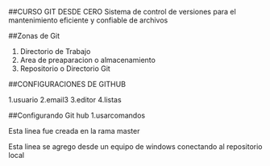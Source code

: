 ##CURSO GIT DESDE CERO
Sistema de control de versiones
para el mantenimiento eficiente y confiable de 
archivos

##Zonas de Git
1. Directorio de Trabajo
2. Area de preaparacion o almacenamiento
3. Repositorio o Directorio Git


##CONFIGURACIONES DE GITHUB


1.usuario
2.email3
3.editor
4.listas

##Configurando Git hub
1.usarcomandos



Esta linea fue creada en la rama master

Esta linea se agrego desde un equipo de windows conectando al repositorio local

